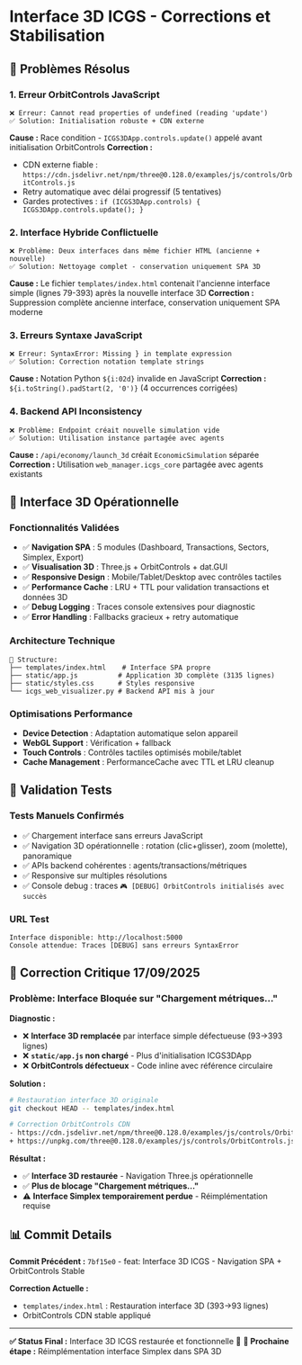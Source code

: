 # Interface 3D ICGS - Corrections et Stabilisation

## 🎯 Problèmes Résolus

### 1. **Erreur OrbitControls JavaScript**
```
❌ Erreur: Cannot read properties of undefined (reading 'update')
✅ Solution: Initialisation robuste + CDN externe
```

**Cause :** Race condition - `ICGS3DApp.controls.update()` appelé avant initialisation OrbitControls
**Correction :**
- CDN externe fiable : `https://cdn.jsdelivr.net/npm/three@0.128.0/examples/js/controls/OrbitControls.js`
- Retry automatique avec délai progressif (5 tentatives)
- Gardes protectives : `if (ICGS3DApp.controls) { ICGS3DApp.controls.update(); }`

### 2. **Interface Hybride Conflictuelle**
```
❌ Problème: Deux interfaces dans même fichier HTML (ancienne + nouvelle)
✅ Solution: Nettoyage complet - conservation uniquement SPA 3D
```

**Cause :** Le fichier `templates/index.html` contenait l'ancienne interface simple (lignes 79-393) après la nouvelle interface 3D
**Correction :** Suppression complète ancienne interface, conservation uniquement SPA moderne

### 3. **Erreurs Syntaxe JavaScript**
```
❌ Erreur: SyntaxError: Missing } in template expression
✅ Solution: Correction notation template strings
```

**Cause :** Notation Python `${i:02d}` invalide en JavaScript
**Correction :** `${i.toString().padStart(2, '0')}` (4 occurrences corrigées)

### 4. **Backend API Inconsistency**
```
❌ Problème: Endpoint créait nouvelle simulation vide
✅ Solution: Utilisation instance partagée avec agents
```

**Cause :** `/api/economy/launch_3d` créait `EconomicSimulation` séparée
**Correction :** Utilisation `web_manager.icgs_core` partagée avec agents existants

## 🚀 Interface 3D Opérationnelle

### **Fonctionnalités Validées**
- ✅ **Navigation SPA** : 5 modules (Dashboard, Transactions, Sectors, Simplex, Export)
- ✅ **Visualisation 3D** : Three.js + OrbitControls + dat.GUI
- ✅ **Responsive Design** : Mobile/Tablet/Desktop avec contrôles tactiles
- ✅ **Performance Cache** : LRU + TTL pour validation transactions et données 3D
- ✅ **Debug Logging** : Traces console extensives pour diagnostic
- ✅ **Error Handling** : Fallbacks gracieux + retry automatique

### **Architecture Technique**
```
📁 Structure:
├── templates/index.html    # Interface SPA propre
├── static/app.js          # Application 3D complète (3135 lignes)
├── static/styles.css      # Styles responsive
└── icgs_web_visualizer.py # Backend API mis à jour
```

### **Optimisations Performance**
- **Device Detection** : Adaptation automatique selon appareil
- **WebGL Support** : Vérification + fallback
- **Touch Controls** : Contrôles tactiles optimisés mobile/tablet
- **Cache Management** : PerformanceCache avec TTL et LRU cleanup

## 🧪 Validation Tests

### **Tests Manuels Confirmés**
- ✅ Chargement interface sans erreurs JavaScript
- ✅ Navigation 3D opérationnelle : rotation (clic+glisser), zoom (molette), panoramique
- ✅ APIs backend cohérentes : agents/transactions/métriques
- ✅ Responsive sur multiples résolutions
- ✅ Console debug : traces `🎮 [DEBUG] OrbitControls initialisés avec succès`

### **URL Test**
```
Interface disponible: http://localhost:5000
Console attendue: Traces [DEBUG] sans erreurs SyntaxError
```

## 🚨 **Correction Critique 17/09/2025**

### **Problème: Interface Bloquée sur "Chargement métriques..."**

**Diagnostic :**
- ❌ **Interface 3D remplacée** par interface simple défectueuse (93→393 lignes)
- ❌ **`static/app.js` non chargé** - Plus d'initialisation ICGS3DApp
- ❌ **OrbitControls défectueux** - Code inline avec référence circulaire

**Solution :**
```bash
# Restauration interface 3D originale
git checkout HEAD -- templates/index.html

# Correction OrbitControls CDN
- https://cdn.jsdelivr.net/npm/three@0.128.0/examples/js/controls/OrbitControls.js
+ https://unpkg.com/three@0.128.0/examples/js/controls/OrbitControls.js
```

**Résultat :**
- ✅ **Interface 3D restaurée** - Navigation Three.js opérationnelle
- ✅ **Plus de blocage "Chargement métriques..."**
- ⚠️ **Interface Simplex temporairement perdue** - Réimplémentation requise

## 📊 Commit Details

**Commit Précédent :** `7bf15e0` - feat: Interface 3D ICGS - Navigation SPA + OrbitControls Stable

**Correction Actuelle :**
- `templates/index.html` : Restauration interface 3D (393→93 lignes)
- OrbitControls CDN stable appliqué

---

**✅ Status Final :** Interface 3D ICGS restaurée et fonctionnelle 🎉
**🔄 Prochaine étape :** Réimplémentation interface Simplex dans SPA 3D